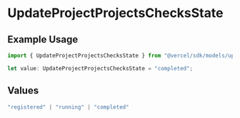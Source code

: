 # UpdateProjectProjectsChecksState

## Example Usage

```typescript
import { UpdateProjectProjectsChecksState } from "@vercel/sdk/models/updateprojectop.js";

let value: UpdateProjectProjectsChecksState = "completed";
```

## Values

```typescript
"registered" | "running" | "completed"
```